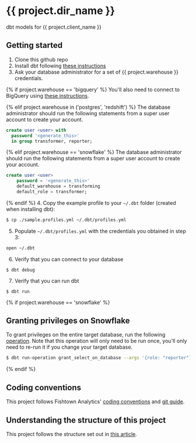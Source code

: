 # {{ project.dir_name }}

dbt models for {{ project.client_name }}

## Getting started
1. Clone this github repo
2. Install dbt following [these instructions](https://docs.getdbt.com/docs/installation)
3. Ask your database administrator for a set of {{ project.warehouse }} credentials.


{% if project.warehouse == 'bigquery' %}
  You'll also need to connect to BigQuery using [these instructions](https://docs.getdbt.com/docs/profile-bigquery#section-oauth-authorization).

{% elif project.warehouse in ('postgres', 'redshift') %}
  The database administrator should run the following statements from a super user account to create your account.
```sql
create user <user> with
  password '<generate_this>'
  in group transformer, reporter;
```
{% elif project.warehouse == 'snowflake' %}
  The database administrator should run the following statements from a super user account to create your account.
```sql
create user <user>
    password = '<generate_this>'
    default_warehouse = transforming
    default_role = transformer;
```
{% endif %}
4. Copy the example profile to your `~/.dbt` folder (created when installing dbt):
```bash
$ cp ./sample.profiles.yml ~/.dbt/profiles.yml
```
5. Populate `~/.dbt/profiles.yml` with the credentials you obtained in step 3:
```bash
open ~/.dbt
```
6. Verify that you can connect to your database
```
$ dbt debug
```
7. Verify that you can run dbt
```
$ dbt run
```

{% if project.warehouse == 'snowflake' %}
## Granting privileges on Snowflake
To grant privileges on the entire target database, run the following [operation](https://docs.getdbt.com/docs/using-operations). Note that this operation will only need to be run once, you'll only need to re-run it if you change your target database.
```bash
$ dbt run-operation grant_select_on_database --args '{role: "reporter"}'

```

{% endif %}

## Coding conventions
This project follows Fishtown Analytics' [coding conventions](https://github.com/fishtown-analytics/corp/blob/master/dbt_coding_conventions.md) and [git guide](https://github.com/fishtown-analytics/corp/blob/master/git-guide.md).

## Understanding the structure of this project
This project follows the structure set out in [this article](https://discourse.getdbt.com/t/how-we-structure-our-dbt-projects/355).
